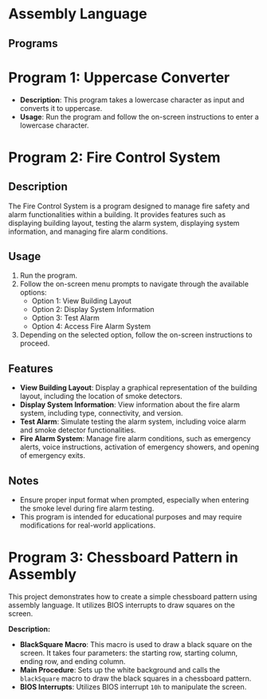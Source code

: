 # Assembly Language
## Programs

# Program 1: Uppercase Converter

- **Description**: This program takes a lowercase character as input and converts it to uppercase.
- **Usage**: Run the program and follow the on-screen instructions to enter a lowercase character.

# Program 2: Fire Control System

## Description
The Fire Control System is a program designed to manage fire safety and alarm functionalities within a building. It provides features such as displaying building layout, testing the alarm system, displaying system information, and managing fire alarm conditions.

## Usage
1. Run the program.
2. Follow the on-screen menu prompts to navigate through the available options:
   - Option 1: View Building Layout
   - Option 2: Display System Information
   - Option 3: Test Alarm
   - Option 4: Access Fire Alarm System
3. Depending on the selected option, follow the on-screen instructions to proceed.

## Features
- **View Building Layout**: Display a graphical representation of the building layout, including the location of smoke detectors.
- **Display System Information**: View information about the fire alarm system, including type, connectivity, and version.
- **Test Alarm**: Simulate testing the alarm system, including voice alarm and smoke detector functionalities.
- **Fire Alarm System**: Manage fire alarm conditions, such as emergency alerts, voice instructions, activation of emergency showers, and opening of emergency exits.

## Notes
- Ensure proper input format when prompted, especially when entering the smoke level during fire alarm testing.
- This program is intended for educational purposes and may require modifications for real-world applications.

# Program 3: Chessboard Pattern in Assembly

This project demonstrates how to create a simple chessboard pattern using assembly language. It utilizes BIOS interrupts to draw squares on the screen.

  **Description:**

- **BlackSquare Macro**: This macro is used to draw a black square on the screen. It takes four parameters: the starting row, starting column, ending row, and ending column.
- **Main Procedure**: Sets up the white background and calls the `blackSquare` macro to draw the black squares in a chessboard pattern.
- **BIOS Interrupts**: Utilizes BIOS interrupt `10h` to manipulate the screen.






 
